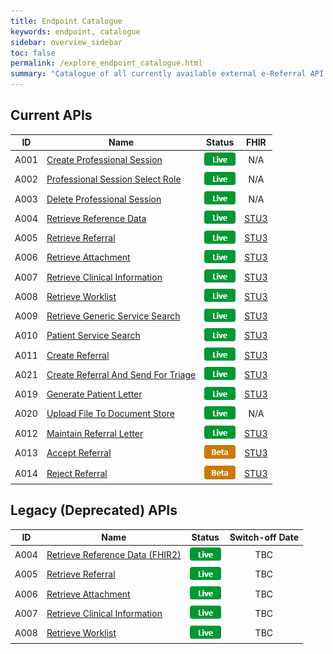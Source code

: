 ```yaml
---
title: Endpoint Catalogue
keywords: endpoint, catalogue
sidebar: overview_sidebar
toc: false
permalink: /explore_endpoint_catalogue.html
summary: "Catalogue of all currently available external e-Referral API endpoints"
---
```


## Current APIs  

| ID | Name | Status | FHIR |
|----|------|--------|:----:|
|A001|[Create Professional Session](explore_endpoint_a001.html)|![Live](images/icons/api_live.png)| N/A |
|A002|[Professional Session Select Role](explore_endpoint_a002.html)|![Live](images/icons/api_live.png)| N/A |
|A003|[Delete Professional Session](explore_endpoint_a003.html)|![Live](images/icons/api_live.png)| N/A |
|A004|[Retrieve Reference Data](explore_endpoint_a004_STU3.html)|![Live](images/icons/api_live.png)|[STU3](https://nhsconnect.github.io/NHS-FHIR-eRS/referencedata_resources_dstu2.html)|
|A005|[Retrieve Referral](explore_endpoint_a005.html)|![Live](images/icons/api_live.png)|[STU3]()|
|A006|[Retrieve Attachment](explore_endpoint_a006.html)|![Live](images/icons/api_live.png)|[STU3]()|
|A007|[Retrieve Clinical Information](explore_endpoint_a007.html)|![Live](images/icons/api_live.png)|[STU3]()|
|A008|[Retrieve Worklist](explore_endpoint_a008.html)|![Live](images/icons/api_live.png)|[STU3]()|
|A009|[Retrieve Generic Service Search](explore_endpoint_a009.html)|![Live](images/icons/api_live.png)|[STU3]()|
|A010|[Patient Service Search](explore_endpoint_a010.html)|![Live](images/icons/api_live.png)|[STU3](https://nhsconnect.github.io/NHS-FHIR-eRS/servicesearch_resources_stu3.html)|
|A011|[Create Referral](explore_endpoint_a011.html)|![Live](images/icons/api_live.png)|[STU3](https://nhsconnect.github.io/NHS-FHIR-eRS/createreferral_resources_stu3.html)|
|A021|[Create Referral And Send For Triage](explore_endpoint_a021.html)|![Live](images/icons/api_live.png)|[STU3](https://nhsconnect.github.io/NHS-FHIR-eRS/createreferral_resources_stu3.html)|
|A019|[Generate Patient Letter](explore_endpoint_a019.html)|![Live](images/icons/api_live.png)|[STU3](https://nhsconnect.github.io/NHS-FHIR-eRS/genpatientletter_resources_stu3.html)|
|A020|[Upload File To Document Store](explore_endpoint_a020.html)|![Live](images/icons/api_live.png)| N/A |
|A012|[Maintain Referral Letter](explore_endpoint_a012.html)|![Live](images/icons/api_live.png)|[STU3](https://nhsconnect.github.io/NHS-FHIR-eRS/maintainreferral_resources_stu3.html)|
|A013|[Accept Referral](explore_endpoint_a013.html)|![Beta](images/icons/api_beta.png)| [STU3](https://nhsconnect.github.io/NHS-FHIR-eRS/acceptrejectreferral_resources_stu3.html) |
|A014|[Reject Referral](explore_endpoint_a014.html)|![Beta](images/icons/api_beta.png)| [STU3](https://nhsconnect.github.io/NHS-FHIR-eRS/acceptrejectreferral_resources_stu3.html) |


## Legacy (Deprecated) APIs   

| ID | Name | Status | Switch-off Date |
|----|------|--------| :----: |
|A004|[Retrieve Reference Data (FHIR2)](explore_endpoint_a004_DSTU2.html)|![Live](images/icons/api_live.png)| TBC |
|A005|[Retrieve Referral](explore_endpoint_a005_DSTU2.html)|![Live](images/icons/api_live.png)| TBC |
|A006|[Retrieve Attachment](explore_endpoint_a006_DSTU2.html)|![Live](images/icons/api_live.png)| TBC |
|A007|[Retrieve Clinical Information](explore_endpoint_a007_DSTU2.html)|![Live](images/icons/api_live.png)| TBC |
|A008|[Retrieve Worklist](explore_endpoint_a008_DSTU2.html)|![Live](images/icons/api_live.png)| TBC |
